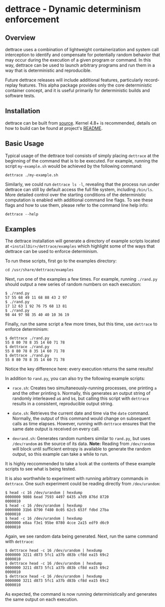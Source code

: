 # dettrace - Dynamic determinism enforcement

## Overview

dettrace uses a combination of lightweight containerization and system call interception to identify and compensate for potentially random behavior that may occur during the execution of a given program or command. In this way, dettrace can be used to launch arbitrary programs and run them in a way that is deterministic and reproducible.

Future dettrace releases will include additional features, particularly record-replay features.  This alpha package provides only the core deterministic container concept, and it is useful primarily for deterministic builds and software tests.

## Installation

dettrace can be built from [source](https://github.com/upenn-acg/detTrace.git). Kernel 4.8+ is recommended, details on how to build can be found at project's [README](https://github.com/upenn-acg/detTrace/blob/master/README.md).

## Basic Usage

Typical usage of the dettrace tool consists of simply placing `dettrace` at the beginning of the command that is to be executed. For example, running the script `my-example.sh` would be achieved by the following command:
```shell
dettrace ./my-example.sh
```

Similarly, we could run `dettrace ls -l`, revealing that the process run under dettrace can still by default access the full file system, including `/bin/ls`. More detailed control over the starting conditions of the deterministic computation is enabled with additional command line flags. To see these flags and how to use them, please refer to the command line help info:

```shell
dettrace --help
```

## Examples
The dettrace installation will generate a directory of example scripts located at `<installDir>/dettrace/examples`
which highlight some of the ways that dettrace can be used to enforce determinism.

To run these scripts, first go to the examples directory:
```shell
cd /usr/share/dettrace/examples
```

Next, run one of the examples a few times. For example,
running `./rand.py` should output a new series of random numbers on each execution:

```shell
$ ./rand.py
57 55 68 49 11 68 88 43 2 97
$ ./rand.py
17 12 63 1 92 76 75 68 13 81
$ ./rand.py
98 44 97 98 35 40 40 10 36 19
```

Finally, run the same script a few more times, but this time, use `dettrace` to
enforce determinism:

```shell
$ dettrace ./rand.py
55 8 80 78 8 35 14 60 71 78
$ dettrace ./rand.py
55 8 80 78 8 35 14 60 71 78
$ dettrace ./rand.py
55 8 80 78 8 35 14 60 71 78
```

Notice the key difference here: every execution returns the same results!

In addition to `rand.py`, you can also try the following example scripts:

- `race.sh`: Creates two simultaneously-running processes, one printing `a`
and the other printing `b`. Normally, this generates an output string of
randomly interleaved `a`s and `b`s, but calling this script with `dettrace`
results in a consistent, reproducible output string.

- `date.sh`: Retrieves the current date and time via the `date` command.
Normally, the output of this command would change on subsequent calls as
time elapses. However, running with `dettrace` ensures that the same
date output is received on every call.

- `devrand.sh`: Generates random numbers similar to `rand.py`, but uses
`/dev/random` as the source of its data. **Note:** Reading from `/dev/random`
will block until sufficient entropy is available to generate the random output,
so this example can take a while to run.

It is highly reccommended to take a look at the contents of these example
scripts to see what is being tested.

It is also worthwhile to experiment with running arbitrary commands in
`dettrace`. One such experiment could be reading directly from `/dev/urandom`:

```shell
$ head -c 16 /dev/urandom | hexdump
0000000 9808 6ead 7593 4497 6435 a7d9 876d 8720
0000010
$ head -c 16 /dev/urandom | hexdump
0000000 31b6 8790 f480 8c05 62c5 653f fdbd 27ba
0000010
$ head -c 16 /dev/urandom | hexdump
0000000 e8aa f3e1 95be 0780 4cce 2a15 edf9 d6c9
0000010
```

Again, we see random data being generated. Next, run the same command with
`dettrace`:
```shell
$ dettrace head -c 16 /dev/urandom | hexdump
0000000 3211 d873 5fc1 a37b d83b cf8d ea15 69c2
0000010
$ dettrace head -c 16 /dev/urandom | hexdump
0000000 3211 d873 5fc1 a37b d83b cf8d ea15 69c2
0000010
$ dettrace head -c 16 /dev/urandom | hexdump
0000000 3211 d873 5fc1 a37b d83b cf8d ea15 69c2
0000010
```

As expected, the command is now running deterministically and generates
the same output on each execution.

